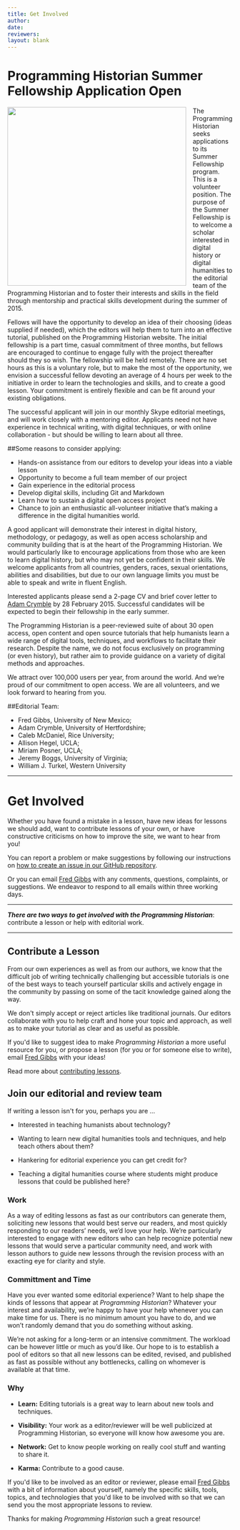 ```yaml
---
title: Get Involved
author: 
date: 
reviewers: 
layout: blank
---
```


# Programming Historian Summer Fellowship Application Open

<img src="http://lh5.ggpht.com/-ktYj62pxbl0/U5NrANYt3AI/AAAAAAAAEzI/KaZ9zSoS0DY/Flickr-5855095781.jpg" width="400px" style="float: left; margin-right: 15px;"/>

The Programming Historian seeks applications to its Summer Fellowship program. This is a volunteer position. The purpose of the Summer Fellowship is to welcome a scholar interested in digital history or digital humanities to the editorial team of the Programming Historian and to foster their interests and skills in the field through mentorship and practical skills development during the summer of 2015.

Fellows will have the opportunity to develop an idea of their choosing (ideas supplied if needed), which the editors will help them to turn into an effective tutorial, published on the Programming Historian website. The initial fellowship is a part time, casual commitment of three months, but fellows are encouraged to continue to engage fully with the project thereafter should they so wish. The fellowship will be held remotely. There are no set hours as this is a voluntary role, but to make the most of the opportunity, we envision a successful fellow devoting an average of 4 hours per week to the initiative in order to learn the technologies and skills, and to create a good lesson. Your commitment is entirely flexible and can be fit around your existing obligations.

The successful applicant will join in our monthly Skype editorial meetings, and will work closely with a mentoring editor. Applicants need not have experience in technical writing, with digital techniques, or with online collaboration - but should be willing to learn about all three. 

##Some reasons to consider applying:

* Hands-on assistance from our editors to develop your ideas into a viable lesson
* Opportunity to become a full team member of our project
* Gain experience in the editorial process
* Develop digital skills, including Git and Markdown
* Learn how to sustain a digital open access project
* Chance to join an enthusiastic all-volunteer initiative that’s making a difference in the digital humanities world.

A good applicant will demonstrate their interest in digital history, methodology, or pedagogy, as well as open access scholarship and community building that is at the heart of the Programming Historian. We would particularly like to encourage applications from those who are keen to learn digital history, but who may not yet be confident in their skills. We welcome applicants from all countries, genders, races, sexual orientations, abilities and disabilities, but due to our own language limits you must be able to speak and write in fluent English.

Interested applicants please send a 2-page CV and brief cover letter to <a href="mailto:adam.crymble@gmail.com">Adam Crymble</a> by 28 February 2015. Successful candidates will be expected to begin their fellowship in the early summer.

The Programming Historian is a peer-reviewed suite of about 30 open access, open content and open source tutorials that help humanists learn a wide range of digital tools, techniques, and workflows to facilitate their research. Despite the name, we do not focus exclusively on programming (or even history), but rather aim to provide guidance on a variety of digital methods and approaches.

We attract over 100,000 users per year, from around the world. And we’re proud of our commitment to open access. We are all volunteers, and we look forward to hearing from you.


##Editorial Team:

* Fred Gibbs, University of New Mexico; 
* Adam Crymble, University of Hertfordshire; 
* Caleb McDaniel, Rice University; 
* Allison Hegel, UCLA; 
* Miriam Posner, UCLA; 
* Jeremy Boggs, University of Virginia; 
* William J. Turkel, Western University


---
# Get Involved 

Whether you have found a mistake in a lesson, have new ideas for lessons we should add, want to contribute lessons of your own, or have constructive criticisms on how to improve the site, we want to hear from you!

You can report a problem or make suggestions by following our instructions on [how to create an issue in our GitHub repository](https://github.com/programminghistorian/jekyll/wiki/Reporting-Issues).

Or you can email <a href="mailto:fwgibbs@gmail.com">Fred Gibbs</a> with any comments, questions, complaints, or suggestions.  We endeavor to respond to all emails within three working days.

-----

***There are two ways to get involved with the _Programming Historian_***: contribute a lesson or help with editorial work.

-----

## Contribute a Lesson

From our own experiences as well as from our authors, we know that the
difficult job of writing technically challenging but accessible
tutorials is one of the best ways to teach yourself particular skills
and actively engage in the community by passing on some of the tacit
knowledge gained along the way. 

We don't simply accept or reject articles like traditional journals. Our editors collaborate with you to help craft and hone your topic and approach, as well as to make your tutorial as clear and as useful as possible. 

If you'd like to suggest idea to make _Programming Historian_ a more useful resource for you, or propose a lesson (for you or for someone else to write), email <a href="mailto:fwgibbs@gmail.com">Fred Gibbs</a> with your ideas! 

Read more about [contributing lessons](submissions).


## Join our editorial and review team
If writing a lesson isn't for you, perhaps you are ... 

-   Interested in teaching humanists about technology?

-   Wanting to learn new digital humanities tools and techniques, and help
    teach others about them?

-   Hankering for editorial experience you can get credit for?

-   Teaching a digital humanities course where students might
    produce lessons that could be published here?


### Work
As a way of editing lessons as fast as our contributors can generate
them, soliciting new lessons that would best serve our readers, and most
quickly responding to our readers’ needs, we’d love your help. We’re
particularly interested to engage with new editors who can help
recognize potential new lessons that would serve a particular community
need, and work with lesson authors to guide new lessons through the
revision process with an exacting eye for clarity and style.

### Committment and Time
Have you ever wanted some editorial experience? Want to help shape the kinds of
lessons that appear at _Programming Historian_? Whatever your interest and
availability, we’re happy to have your help whenever you can make
time for us. There is no minimum amount you have to do, and we won’t
randomly demand that you do something without asking.

We’re not asking for a long-term or an intensive commitment. The workload
can be however little or much as you’d like. Our hope to is to establish
a pool of editors so that all new lessons can be edited, revised, and
published as fast as possible without any bottlenecks, calling on whomever is available at that time.

### Why

- **Learn:** Editing tutorials is a great way to learn about new tools and
techniques.

- **Visibility:** Your work as a editor/reviewer will be well publicized
at Programming Historian, so everyone will know how awesome you are.

- **Network:** Get to know people working on really cool stuff and
wanting to share it.

- **Karma:** Contribute to a good cause.

If you'd like to be involved as an editor or reviewer, please email <a href="mailto:fwgibbs@gmail.com">Fred Gibbs</a> with a bit of information about yourself, namely the specific skills, tools, topics, and technologies that you'd like to be involved with so that we can send you the most appropriate lessons to review.

Thanks for making _Programming Historian_ such a great resource!

 [submissions]: https://github.com/programminghistorian/jekyll/wiki/submissions

